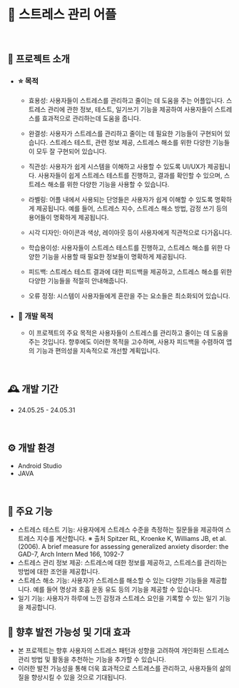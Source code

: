 ﻿# 🤗 스트레스 관리 어플
<br>

## 🌹 프로젝트 소개
- ### ⭐ 목적
   - 효용성: 사용자들이 스트레스를 관리하고 줄이는 데 도움을 주는 어플입니다. 스트레스 관리에 관한 정보, 테스트, 일기쓰기 기능을 제공하여 사용자들이 스트레스를 효과적으로 관리하는데 도움을 줍니다.
     
   - 완결성: 사용자가 스트레스를 관리하고 줄이는 데 필요한 기능들이 구현되어 있습니다. 스트레스 테스트, 관련 정보 제공, 스트레스 해소를 위한 다양한 기능들이 모두 잘 구현되어 있습니다.
     
   - 직관성: 사용자가 쉽게 시스템을 이해하고 사용할 수 있도록 UI/UX가 제공됩니다. 사용자들이 쉽게 스트레스 테스트를 진행하고, 결과를 확인할 수 있으며, 스트레스 해소를 위한 다양한 기능을 사용할 수 있습니다.
     
   - 라벨링: 어플 내에서 사용되는 단엉들은 사용자가 쉽게 이해할 수 있도록 명확하게 제공됩니다. 예를 들어, 스트레스 지수, 스트레스 해소 방법, 감정 쓰기 등의 용어들이 명확하게 제공됩니다.
     
   - 시각 디자인: 아이콘과 색상, 레이아웃 등이 사용자에게 직관적으로 다가옵니다.
     
   - 학습용이성: 사용자들이 스트레스 테스트를 진행하고, 스트레스 해소를 위한 다양한 기능을 사용할 때 필요한 정보들이 명확하게 제공됩니다.
     
   - 피드백: 스트레스 테스트 결과에 대한 피드백을 제공하고, 스트레스 해소를 위한 다양한 기능들을 적절히 안내해줍니다.
     
   - 오류 정정: 시스템이 사용자들에게 혼란을 주는 요소들은 최소화되어 있습니다.

- ### 🌈 개발 목적 
   - 이 프로젝트의 주요 목적은 사용자들이 스트레스를 관리하고 줄이는 데 도움을 주는 것입니다. 향후에도 이러한 목적을 고수하며, 사용자 피드백을 수렴하여 앱의 기능과 편의성을 지속적으로 개선할 계획입니다.

<br>

## 🕰️ 개발 기간
* 24.05.25 - 24.05.31
<br>

 ## ⚙️ 개발 환경
- Android Studio
- JAVA
  
<br>

## 🌸 주요 기능
- 스트레스 테스트 기능: 사용자에게 스트레스 수준을 측정하는 질문들을 제공하여 스트레스 지수를 계산합니다.
  ※ 출처
   Spitzer RL, Kroenke K, Williams JB, et al.(2006). A brief measure for assessing generalized anxiety disorder: the GAD-7, Arch Intern Med 166, 1092-7
- 스트레스 관리 정보 제공: 스트레스에 대한 정보를 제공하고, 스트레스를 관리하는 방법에 대한 조언을 제공합니다.
- 스트레스 해소 기능: 사용자가 스트레스를 해소할 수 있는 다양한 기능들을 제공합니다. 예를 들어 명상과 호흡 운동 유도 등의 기능을 제공할 수 있습니다.
- 일기 기능: 사용자가 하루에 느낀 감정과 스트레스 요인을 기록할 수 있는 일기 기능을 제공합니다.

## 🍎 향후 발전 가능성 및 기대 효과
- 본 프로젝트는 향후 사용자의 스트레스 패턴과 성향을 고려하여 개인화된 스트레스 관리 방법 및 활동을 추천하는 기능을 추가할 수 있습니다.
- 이러한 발전 가능성을 통해 더욱 효과적으로 스트레스를 관리하고, 사용자들의 삶의 질을 향상시킬 수 있을 것으로 기대됩니다.
